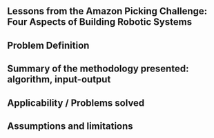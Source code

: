 ## Lessons from the Amazon Picking Challenge: Four Aspects of Building Robotic Systems

## Problem Definition

## Summary of the methodology presented: algorithm, input-output

## Applicability / Problems solved

## Assumptions and limitations
